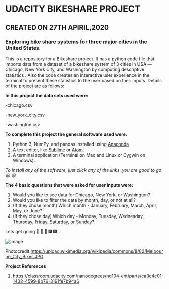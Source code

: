 # UDACITY BIKESHARE PROJECT                                               

## CREATED ON 27TH APIRIL,2020
###  Exploring  bike share systems for three major cities in the United States.

This is a repository for a  Bikeshare project. It has a  python code file  that imports data from a dataset of a bikeshare system of 3 cities in USA —Chicago, New York City, and Washington by computing descriptive statistics . Also the code  creates an interactive  user experience in the terminal to present these statistics to the user based on their inputs. Details of the project are as follows:


__In this project the data sets used were:__

-chicago.csv

-new_york_city.csv

-washington.csv

__To complete this project the general software used were:__
1.  Python 3, NumPy, and pandas installed using [Anaconda](https://www.anaconda.com/products/individual)
2. A text editor, like [Sublime](https://www.sublimetext.com/3) or [Atom](https://atom.io/).
3. A terminal application (Terminal on Mac and Linux or Cygwin on Windows).

*To install any of the software, just click any of the links ,you are good to go :smiley: :smiley:*

__The 4 basic questions that were asked for user inputs were:__
1. Would you like to see data for Chicago, New York, or Washington?
2. Would you like to filter the data by month, day, or not at all?
3. (If they chose month) Which month - January, February, March, April, May, or June?
4. (If they chose day) Which day - Monday, Tuesday, Wednesday, Thursday, Friday, Saturday, or Sunday?

Lets get going :car: :car: :car: :fireworks: :fireworks:


![image](https://user-images.githubusercontent.com/52751600/80293268-975e6980-874d-11ea-9dfa-bb871e25db2d.png)

Photocredit:https://upload.wikimedia.org/wikipedia/commons/8/82/Melbourne_City_Bikes.JPG


__Project References__
1. https://classroom.udacity.com/nanodegrees/nd104-ent/parts/ca3c4c01-1432-4599-8b76-3191fe7b94a6
